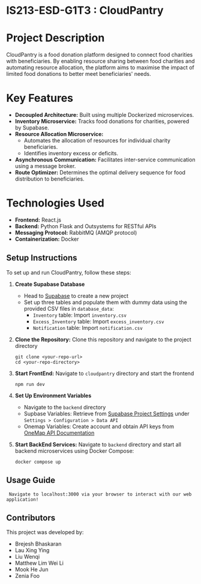 # IS213-ESD-G1T3 : CloudPantry

# Project Description
CloudPantry is a food donation platform designed to connect food charities with beneficiaries.
By enabling resource sharing between food charities and automating resource allocation,
the platform aims to maximise the impact of limited food donations to better meet beneficiaries' needs.

# Key Features
- **Decoupled Architecture:** Built using multiple Dockerized microservices.
- **Inventory Microservice:** Tracks food donations for charities, powered by Supabase.
- **Resource Allocation Microservice:**
  - Automates the allocation of resources for individual charity beneficiaries.
  - Identifies inventory excess or deficits.
- **Asynchronous Communication:** Facilitates inter-service communication using a message broker.
- **Route Optimizer:** Determines the optimal delivery sequence for food distribution to beneficiaries.

# Technologies Used
- **Frontend:** React.js
- **Backend:** Python Flask and Outsystems for RESTful APIs
- **Messaging Protocol:** RabbitMQ (AMQP protocol)
- **Containerization:** Docker

## Setup Instructions

To set up and run CloudPantry, follow these steps:

1.  **Create Supabase Database**
    - Head to [Supabase](https://supabase.com/) to create a new project
    - Set up three tables and populate them with dummy data using the provided CSV files in `database_data`:
      - `Inventory` table: Import `inventory.csv`
      - `Excess_Inventory` table: Import `excess_inventory.csv`
      - `Notification` table: Import `notification.csv`

2.  **Clone the Repository:**
    Clone this repository and navigate to the project directory
    ```
    git clone <your-repo-url>
    cd <your-repo-directory>
    ```
    
3.  **Start FrontEnd:**
    Navigate to `cloudpantry` directory and start the frontend
    ```
    npm run dev
    ```

4. **Set Up Environment Variables**
    - Navigate to the `backend` directory
    - Supbase Variables: Retrieve from [Supabase Project Settings](https://supabase.com/) under `Settings > Configuration > Data API`
    - Onemap Variables: Create account and obtain API keys from [OneMap API Documentation](https://www.onemap.gov.sg/apidocs/)
    
5.  **Start BackEnd Services:**
    Navigate to `backend` directory and start all backend microservices using Docker Compose:
    ```
    docker compose up
    ```

## Usage Guide

     Navigate to localhost:3000 via your browser to interact with our web application!

## Contributors
This project was developed by:
- Brejesh Bhaskaran
- Lau Xing Ying
- Liu Wenqi
- Matthew Lim Wei Li
- Mook He Jun
- Zenia Foo
